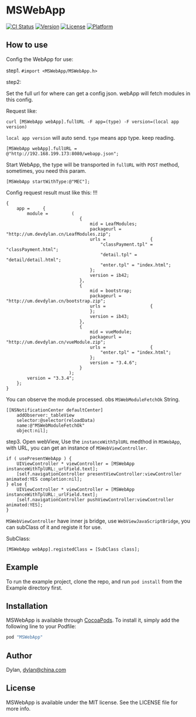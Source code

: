 # MSWebApp

[![CI Status](http://img.shields.io/travis/Dylan/MSWebApp.svg?style=flat)](https://travis-ci.org/Dylan/MSWebApp)
[![Version](https://img.shields.io/cocoapods/v/MSWebApp.svg?style=flat)](http://cocoapods.org/pods/MSWebApp)
[![License](https://img.shields.io/cocoapods/l/MSWebApp.svg?style=flat)](http://cocoapods.org/pods/MSWebApp)
[![Platform](https://img.shields.io/cocoapods/p/MSWebApp.svg?style=flat)](http://cocoapods.org/pods/MSWebApp)

## How to use

Config the WebApp for use:

step1. `#import <MSWebApp/MSWebApp.h>`

step2: 

Set the full url for where can get a config json. webApp will fetch modules in this config.

Request like:

`curl [MSWebApp webApp].fullURL -F app=(type) -F version=(local app version)`

`local app version` will auto send.
`type` means app type. keep reading.

```objc
[MSWebApp webApp].fullURL = @"http://192.168.199.173:8080/webapp.json";
```

Start WebApp, the type will be transported in `fullURL` with `POST` method, sometimes, you need this param.

```objc
[MSWebApp startWithType:@"MEC"];
```

Config request result must like this: !!!

```
{
    app =     {
        module =         (
                            {
                                mid = LeafModules;
                                packageurl = "http://um.devdylan.cn/LeafModules.zip";
                                urls =                 {
                                    "classPayment.tpl" = "classPayment.html";
                                    "detail.tpl" = "detail/detail.html";
                                    "enter.tpl" = "index.html";
                                };
                                version = ib42;
                            },
                            {
                                mid = bootstrap;
                                packageurl = "http://um.devdylan.cn/bootstrap.zip";
                                urls =                 {
                                };
                                version = ib43;
                            },
                            {
                                mid = vueModule;
                                packageurl = "http://um.devdylan.cn/vueModule.zip";
                                urls =                 {
                                    "enter.tpl" = "index.html";
                                };
                                version = "3.4.6";
                            }
                        );
        version = "3.3.4";
    };
}
```

You can observe the module processed. obs `MSWebModuleFetchOk` String.

```objc
[[NSNotificationCenter defaultCenter]
    addObserver:_tableView
    selector:@selector(reloadData)
    name:@"MSWebModuleFetchOk"
    object:nil];
```

step3. Open webView, Use the `instanceWithTplURL` medthod in `MSWebApp`, with URL, you can get an instance of `MSWebViewController`.

```objc
if ( usePresentWebApp ) {
    UIViewController * viewController = [MSWebApp instanceWithTplURL:_urlField.text];
    [self.navigationController presentViewController:viewController animated:YES completion:nil];
} else {
    UIViewController * viewController = [MSWebApp instanceWithTplURL:_urlField.text];
    [self.navigationController pushViewController:viewController animated:YES];
}
```

`MSWebViewController` have inner js bridge, use `WebViewJavaScriptBridge`, you can subClass of it and registe it for use.

SubClass:

```objc
[MSWebApp webApp].registedClass = [SubClass class];
```

## Example

To run the example project, clone the repo, and run `pod install` from the Example directory first.

## Installation

MSWebApp is available through [CocoaPods](http://cocoapods.org). To install
it, simply add the following line to your Podfile:

```ruby
pod "MSWebApp"
```

## Author

Dylan, dylan@china.com

## License

MSWebApp is available under the MIT license. See the LICENSE file for more info.
